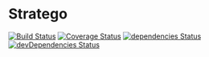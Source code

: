# Stratego

[![Build Status](https://travis-ci.org/Avans/Stratego.svg?branch=master)](https://travis-ci.org/Avans/Stratego)
[![Coverage Status](https://coveralls.io/repos/github/Avans/Stratego/badge.svg)](https://coveralls.io/github/Avans/Stratego)
[![dependencies Status](https://david-dm.org/avans/stratego/status.svg)](https://david-dm.org/avans/stratego)
[![devDependencies Status](https://david-dm.org/avans/stratego/dev-status.svg)](https://david-dm.org/avans/stratego?type=dev)